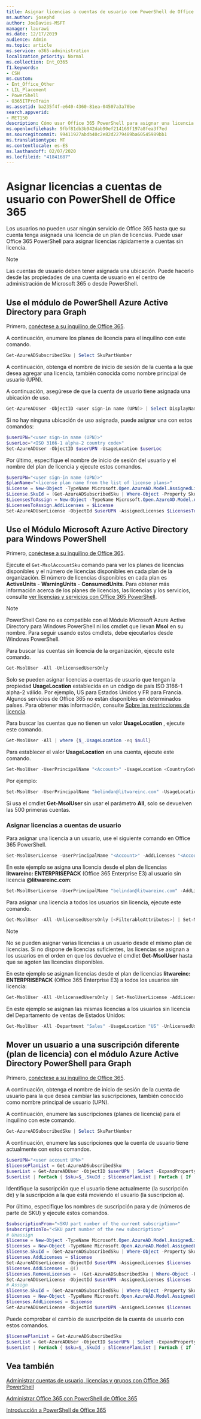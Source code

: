```yaml
---
title: Asignar licencias a cuentas de usuario con PowerShell de Office 365
ms.author: josephd
author: JoeDavies-MSFT
manager: laurawi
ms.date: 12/17/2019
audience: Admin
ms.topic: article
ms.service: o365-administration
localization_priority: Normal
ms.collection: Ent_O365
f1.keywords:
- CSH
ms.custom:
- Ent_Office_Other
- LIL_Placement
- PowerShell
- O365ITProTrain
ms.assetid: ba235f4f-e640-4360-81ea-04507a3a70be
search.appverid:
- MET150
description: Cómo usar Office 365 PowerShell para asignar una licencia de Office 365 a los usuarios sin licencia.
ms.openlocfilehash: 9fbf81db3b942dab90ef214169f197a8fea3f7ed
ms.sourcegitcommit: 99411927abdb40c2e82d2279489ba60545989bb1
ms.translationtype: MT
ms.contentlocale: es-ES
ms.lasthandoff: 02/07/2020
ms.locfileid: "41841687"
---
```

# <a name="assign-licenses-to-user-accounts-with-office-365-powershell"></a>Asignar licencias a cuentas de usuario con PowerShell de Office 365

Los usuarios no pueden usar ningún servicio de Office 365 hasta que su cuenta tenga asignada una licencia de un plan de licencias. Puede usar Office 365 PowerShell para asignar licencias rápidamente a cuentas sin licencia. 

>[!Note]
>Las cuentas de usuario deben tener asignada una ubicación. Puede hacerlo desde las propiedades de una cuenta de usuario en el centro de administración de Microsoft 365 o desde PowerShell.
>

## <a name="use-the-azure-active-directory-powershell-for-graph-module"></a>Use el módulo de PowerShell Azure Active Directory para Graph

Primero, [conéctese a su inquilino de Office 365](connect-to-office-365-powershell.md#connect-with-the-azure-active-directory-powershell-for-graph-module).
  

A continuación, enumere los planes de licencia para el inquilino con este comando.

```powershell
Get-AzureADSubscribedSku | Select SkuPartNumber
```

A continuación, obtenga el nombre de inicio de sesión de la cuenta a la que desea agregar una licencia, también conocida como nombre principal de usuario (UPN).

A continuación, asegúrese de que la cuenta de usuario tiene asignada una ubicación de uso.

```powershell
Get-AzureADUser -ObjectID <user sign-in name (UPN)> | Select DisplayName, UsageLocation
```

Si no hay ninguna ubicación de uso asignada, puede asignar una con estos comandos:

```powershell
$userUPN="<user sign-in name (UPN)>"
$userLoc="<ISO 3166-1 alpha-2 country code>"
Set-AzureADUser -ObjectID $userUPN -UsageLocation $userLoc
```

Por último, especifique el nombre de inicio de sesión del usuario y el nombre del plan de licencia y ejecute estos comandos.

```powershell
$userUPN="<user sign-in name (UPN)>"
$planName="<license plan name from the list of license plans>"
$License = New-Object -TypeName Microsoft.Open.AzureAD.Model.AssignedLicense
$License.SkuId = (Get-AzureADSubscribedSku | Where-Object -Property SkuPartNumber -Value $planName -EQ).SkuID
$LicensesToAssign = New-Object -TypeName Microsoft.Open.AzureAD.Model.AssignedLicenses
$LicensesToAssign.AddLicenses = $License
Set-AzureADUserLicense -ObjectId $userUPN -AssignedLicenses $LicensesToAssign
```

## <a name="use-the-microsoft-azure-active-directory-module-for-windows-powershell"></a>Use el Módulo Microsoft Azure Active Directory para Windows PowerShell

Primero, [conéctese a su inquilino de Office 365](connect-to-office-365-powershell.md#connect-with-the-microsoft-azure-active-directory-module-for-windows-powershell).

Ejecute el `Get-MsolAccountSku` comando para ver los planes de licencias disponibles y el número de licencias disponibles en cada plan de la organización. El número de licencias disponibles en cada plan es **ActiveUnits** - **WarningUnits** - **ConsumedUnits**. Para obtener más información acerca de los planes de licencias, las licencias y los servicios, consulte [ver licencias y servicios con Office 365 PowerShell](view-licenses-and-services-with-office-365-powershell.md).

>[!Note]
>PowerShell Core no es compatible con el Módulo Microsoft Azure Active Directory para Windows PowerShell ni los cmdlet que llevan **Msol** en su nombre. Para seguir usando estos cmdlets, debe ejecutarlos desde Windows PowerShell.
>

Para buscar las cuentas sin licencia de la organización, ejecute este comando.

```powershell
Get-MsolUser -All -UnlicensedUsersOnly
```

Solo se pueden asignar licencias a cuentas de usuario que tengan la propiedad **UsageLocation** establecida en un código de país ISO 3166-1 alpha-2 válido. Por ejemplo, US para Estados Unidos y FR para Francia. Algunos servicios de Office 365 no están disponibles en determinados países. Para obtener más información, consulte [Sobre las restricciones de licencia](https://go.microsoft.com/fwlink/p/?LinkId=691730).
    
Para buscar las cuentas que no tienen un valor **UsageLocation** , ejecute este comando.

```powershell
Get-MsolUser -All | where {$_.UsageLocation -eq $null}
```

Para establecer el valor **UsageLocation** en una cuenta, ejecute este comando.

```powershell
Set-MsolUser -UserPrincipalName "<Account>" -UsageLocation <CountryCode>
```

Por ejemplo:

```powershell
Set-MsolUser -UserPrincipalName "belindan@litwareinc.com" -UsageLocation US
```
    
Si usa el cmdlet **Get-MsolUser** sin usar el parámetro **All**, solo se devuelven las 500 primeras cuentas.

### <a name="assigning-licenses-to-user-accounts"></a>Asignar licencias a cuentas de usuario
    
Para asignar una licencia a un usuario, use el siguiente comando en Office 365 PowerShell.
  
```powershell
Set-MsolUserLicense -UserPrincipalName "<Account>" -AddLicenses "<AccountSkuId>"
```

En este ejemplo se asigna una licencia desde el plan de licencias **litwareinc: ENTERPRISEPACK** (Office 365 Enterprise E3) al usuario sin licencia **\@litwareinc.com**:
  
```powershell
Set-MsolUserLicense -UserPrincipalName "belindan@litwareinc.com" -AddLicenses "litwareinc:ENTERPRISEPACK"
```

Para asignar una licencia a todos los usuarios sin licencia, ejecute este comando.
  
```powershell
Get-MsolUser -All -UnlicensedUsersOnly [<FilterableAttributes>] | Set-MsolUserLicense -AddLicenses "<AccountSkuId>"
```
  
>[!Note]
>No se pueden asignar varias licencias a un usuario desde el mismo plan de licencias. Si no dispone de licencias suficientes, las licencias se asignan a los usuarios en el orden en que los devuelve el cmdlet **Get-MsolUser** hasta que se agoten las licencias disponibles.
>

En este ejemplo se asignan licencias desde el plan de licencias **litwareinc: ENTERPRISEPACK** (Office 365 Enterprise E3) a todos los usuarios sin licencia:
  
```powershell
Get-MsolUser -All -UnlicensedUsersOnly | Set-MsolUserLicense -AddLicenses "litwareinc:ENTERPRISEPACK"
```

En este ejemplo se asignan las mismas licencias a los usuarios sin licencia del Departamento de ventas de Estados Unidos:
  
```powershell
Get-MsolUser -All -Department "Sales" -UsageLocation "US" -UnlicensedUsersOnly | Set-MsolUserLicense -AddLicenses "litwareinc:ENTERPRISEPACK"
```
  
## <a name="move-a-user-to-a-different-subscription-license-plan-with-the-azure-active-directory-powershell-for-graph-module"></a>Mover un usuario a una suscripción diferente (plan de licencia) con el módulo Azure Active Directory PowerShell para Graph

Primero, [conéctese a su inquilino de Office 365](connect-to-office-365-powershell.md#connect-with-the-azure-active-directory-powershell-for-graph-module).
  
A continuación, obtenga el nombre de inicio de sesión de la cuenta de usuario para la que desea cambiar las suscripciones, también conocido como nombre principal de usuario (UPN).

A continuación, enumere las suscripciones (planes de licencia) para el inquilino con este comando.

```powershell
Get-AzureADSubscribedSku | Select SkuPartNumber
```

A continuación, enumere las suscripciones que la cuenta de usuario tiene actualmente con estos comandos.

```powershell
$userUPN="<user account UPN>"
$licensePlanList = Get-AzureADSubscribedSku
$userList = Get-AzureADUser -ObjectID $userUPN | Select -ExpandProperty AssignedLicenses | Select SkuID 
$userList | ForEach { $sku=$_.SkuId ; $licensePlanList | ForEach { If ( $sku -eq $_.ObjectId.substring($_.ObjectId.length - 36, 36) ) { Write-Host $_.SkuPartNumber } } }
```

Identifique la suscripción que el usuario tiene actualmente (la suscripción de) y la suscripción a la que está moviendo el usuario (la suscripción a).

Por último, especifique los nombres de suscripción para y de (números de parte de SKU) y ejecute estos comandos.

```powershell
$subscriptionFrom="<SKU part number of the current subscription>"
$subscriptionTo="<SKU part number of the new subscription>"
# Unassign
$license = New-Object -TypeName Microsoft.Open.AzureAD.Model.AssignedLicense
$licenses = New-Object -TypeName Microsoft.Open.AzureAD.Model.AssignedLicenses
$license.SkuId = (Get-AzureADSubscribedSku | Where-Object -Property SkuPartNumber -Value $subscriptionFrom -EQ).SkuID
$licenses.AddLicenses = $license
Set-AzureADUserLicense -ObjectId $userUPN -AssignedLicenses $licenses
$licenses.AddLicenses = @()
$licenses.RemoveLicenses =  (Get-AzureADSubscribedSku | Where-Object -Property SkuPartNumber -Value $subscriptionFrom -EQ).SkuID
Set-AzureADUserLicense -ObjectId $userUPN -AssignedLicenses $licenses
# Assign
$license.SkuId = (Get-AzureADSubscribedSku | Where-Object -Property SkuPartNumber -Value $subscriptionTo -EQ).SkuID
$licenses = New-Object -TypeName Microsoft.Open.AzureAD.Model.AssignedLicenses
$licenses.AddLicenses = $License
Set-AzureADUserLicense -ObjectId $userUPN -AssignedLicenses $licenses
```

Puede comprobar el cambio de suscripción de la cuenta de usuario con estos comandos.

```powershell
$licensePlanList = Get-AzureADSubscribedSku
$userList = Get-AzureADUser -ObjectID $userUPN | Select -ExpandProperty AssignedLicenses | Select SkuID 
$userList | ForEach { $sku=$_.SkuId ; $licensePlanList | ForEach { If ( $sku -eq $_.ObjectId.substring($_.ObjectId.length - 36, 36) ) { Write-Host $_.SkuPartNumber } } }
```

## <a name="see-also"></a>Vea también

[Administrar cuentas de usuario, licencias y grupos con Office 365 PowerShell](manage-user-accounts-and-licenses-with-office-365-powershell.md)
  
[Administrar Office 365 con PowerShell de Office 365](manage-office-365-with-office-365-powershell.md)
  
[Introducción a PowerShell de Office 365](getting-started-with-office-365-powershell.md)
